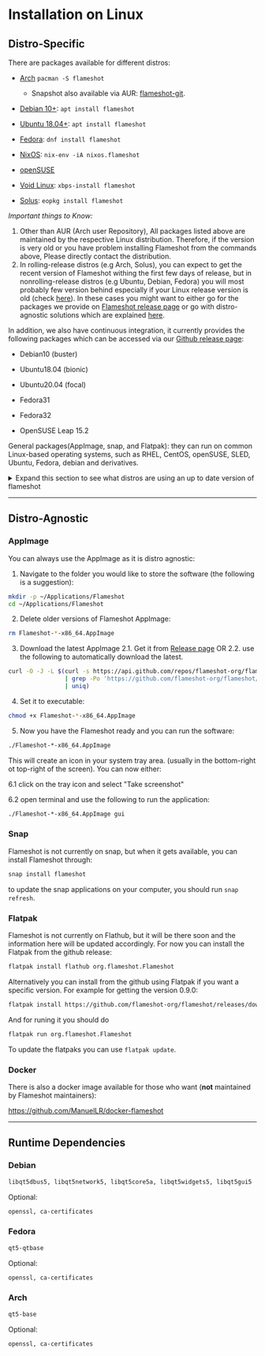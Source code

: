 # Installation on Linux

## Distro-Specific

There are packages available for different distros:

- [Arch](https://www.archlinux.org/packages/community/x86_64/flameshot/) `pacman -S flameshot`
    - Snapshot also available via AUR: [flameshot-git](https://aur.archlinux.org/packages/flameshot-git).

- [Debian 10+](https://tracker.debian.org/pkg/flameshot): `apt install flameshot`

- [Ubuntu 18.04+](https://launchpad.net/ubuntu/+source/flameshot): `apt install flameshot`

- [Fedora](https://src.fedoraproject.org/rpms/flameshot): `dnf install flameshot`

- [NixOS](https://search.nixos.org/packages?query=flameshot): `nix-env -iA nixos.flameshot`

- [openSUSE](https://software.opensuse.org/package/flameshot)

- [Void Linux](https://github.com/voidlinux/void-packages/tree/master/srcpkgs/flameshot): `xbps-install flameshot`

- [Solus](https://dev.getsol.us/source/flameshot/): `eopkg install flameshot`


*Important things to Know:*

1. Other than AUR (Arch user Repository), All packages listed above are maintained by the respective Linux distribution. Therefore, if the version is very old or you have problem installing Flameshot from the commands above, Please directly contact the distribution.
2. In rolling-release distros (e.g Arch, Solus), you can expect to get the recent version of Flameshot withing the first few days of release, but in nonrolling-release distros (e.g Ubuntu, Debian, Fedora) you will most probably few version behind especially if your Linux release version is old (check [here](https://repology.org/metapackage/flameshot/versions)). In these cases you might want to either go for the packages we provide on [Flameshot release page](https://github.com/flameshot-org/flameshot/releases) or go with distro-agnostic solutions which are explained [here](#distro-agnostic).


In addition, we also have continuous integration, it currently provides the following packages which can be accessed via our [Github release page](https://github.com/flameshot-org/flameshot/releases):

- Debian10 (buster)

- Ubuntu18.04 (bionic)

- Ubuntu20.04 (focal)

- Fedora31

- Fedora32

- OpenSUSE Leap 15.2

General packages(AppImage, snap, and Flatpak): they can run on common Linux-based operating systems, such as RHEL, CentOS, openSUSE, SLED, Ubuntu, Fedora, debian and derivatives. 

<details>
  <summary>Expand this section to see what distros are using an up to date version of flameshot</summary>
  <a href="https://repology.org/metapackage/flameshot/versions">
    <img src="https://repology.org/badge/vertical-allrepos/flameshot.svg" alt="Packaging status">
  </a>
</details>


-------------------------------------------------

## Distro-Agnostic

### AppImage

You can always use the AppImage as it is distro agnostic:

1. Navigate to the folder you would like to store the software (the following is a suggestion):

```sh
mkdir -p ~/Applications/Flameshot
cd ~/Applications/Flameshot
```

2. Delete older versions of Flameshot AppImage:

```sh
rm Flameshot-*-x86_64.AppImage
```

3. Download the latest AppImage
   2.1. Get it from [Release page](https://github.com/flameshot-org/flameshot/releases/latest)
   OR
   2.2. use the following to automatically download the latest.

```sh
curl -O -J -L $(curl -s https://api.github.com/repos/flameshot-org/flameshot/releases/latest \
                | grep -Po 'https://github.com/flameshot-org/flameshot/releases/download/[^}]*\.AppImage' \
                | uniq)
```

4. Set it to executable:

```sh
chmod +x Flameshot-*-x86_64.AppImage
```

5. Now you have the Flameshot ready and you can run the software:

```sh
./Flameshot-*-x86_64.AppImage
```

This will create an icon in your system tray area. (usually in the bottom-right ot top-right of the screen). You can now either:

6.1 click on the tray icon and select "Take screenshot"

6.2 open terminal and use the following to run the application:

```sh
./Flameshot-*-x86_64.AppImage gui
```


### Snap

Flameshot is not currently on snap, but when it gets available, you can install Flameshot through:

```sh
snap install flameshot
```

to update the snap applications on your computer, you should run `snap refresh`.


### Flatpak

Flameshot is not currently on Flathub, but it will be there soon and the information here will be updated accordingly. For now you can install the Flatpak from the github release:

```sh
flatpak install flathub org.flameshot.Flameshot
```

Alternatively you can install from the github using Flatpak if you want a specific version. For example for getting the version 0.9.0:

```sh
flatpak install https://github.com/flameshot-org/flameshot/releases/download/v0.9.0/org.flameshot.Flameshot-0.9.0.x86_64.flatpak
```

And for runing it you should do

```sh
flatpak run org.flameshot.Flameshot
```

To update the flatpaks you can use `flatpak update`.


### Docker

There is also a docker image available for those who want (**not** maintained by Flameshot maintainers):

https://github.com/ManuelLR/docker-flameshot

-------------------------------------------------

## Runtime Dependencies

### Debian

```sh
libqt5dbus5, libqt5network5, libqt5core5a, libqt5widgets5, libqt5gui5
```
Optional:

```sh
openssl, ca-certificates
```

### Fedora
```sh
qt5-qtbase
```

Optional:

```sh
openssl, ca-certificates
```

### Arch

```sh
qt5-base
```
Optional:

```sh
openssl, ca-certificates
```

